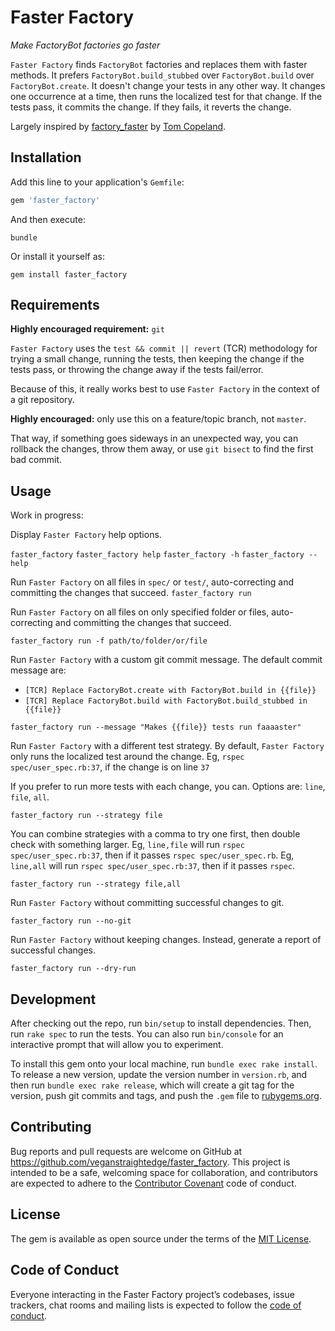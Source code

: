 # Faster Factory

_Make FactoryBot factories go faster_

`Faster Factory` finds `FactoryBot` factories and replaces them with faster methods.
It prefers `FactoryBot.build_stubbed` over `FactoryBot.build` over `FactoryBot.create`.
It doesn't change your tests in any other way.
It changes one occurrence at a time, then runs the localized test for that change.
If the tests pass, it commits the change.
If they fails, it reverts the change.

Largely inspired by [factory_faster](https://github.com/livingsocial/factory_faster) by [Tom Copeland](https://github.com/tcopeland).

## Installation

Add this line to your application's `Gemfile`:

```ruby
gem 'faster_factory'
```

And then execute:

```
bundle
```

Or install it yourself as:

```
gem install faster_factory
```

## Requirements

**Highly encouraged requirement:** `git`

`Faster Factory` uses the `test && commit || revert` (TCR) methodology
for trying a small change, running the tests, then keeping the change if the tests pass,
or throwing the change away if the tests fail/error.

Because of this, it really works best to use `Faster Factory` in the context of a git repository.

**Highly encouraged:** only use this on a feature/topic branch, not `master`.

That way, if something goes sideways in an unexpected way, you can rollback the changes,
throw them away, or use `git bisect` to find the first bad commit.

## Usage

Work in progress:

Display `Faster Factory` help options.

`faster_factory`
`faster_factory help`
`faster_factory -h`
`faster_factory --help`

Run `Faster Factory` on all files in `spec/` or `test/`,
auto-correcting and committing the changes that succeed.
`faster_factory run`

Run `Faster Factory` on all files on only specified folder or files,
auto-correcting and committing the changes that succeed.

`faster_factory run -f path/to/folder/or/file`

Run `Faster Factory` with a custom git commit message.
The default commit message are:
  - `[TCR] Replace FactoryBot.create with FactoryBot.build in {{file}}`
  - `[TCR] Replace FactoryBot.build with FactoryBot.build_stubbed in {{file}}`

`faster_factory run --message "Makes {{file}} tests run faaaaster"`

Run `Faster Factory` with a different test strategy.
By default, `Faster Factory` only runs the localized test around the change.
Eg, `rspec spec/user_spec.rb:37`, if the change is on line `37`

If you prefer to run more tests with each change, you can.
Options are: `line`, `file`, `all`.

`faster_factory run --strategy file`

You can combine strategies with a comma to try one first, then double check with something larger.
Eg, `line,file` will run `rspec spec/user_spec.rb:37`, then if it passes `rspec spec/user_spec.rb`.
Eg, `line,all` will run `rspec spec/user_spec.rb:37`, then if it passes `rspec`.

`faster_factory run --strategy file,all`

Run `Faster Factory` without committing successful changes to git.

`faster_factory run --no-git`

Run `Faster Factory` without keeping changes. Instead, generate a report of successful changes.

`faster_factory run --dry-run`

## Development

After checking out the repo, run `bin/setup` to install dependencies. Then, run `rake spec` to run the tests. You can also run `bin/console` for an interactive prompt that will allow you to experiment.

To install this gem onto your local machine, run `bundle exec rake install`. To release a new version, update the version number in `version.rb`, and then run `bundle exec rake release`, which will create a git tag for the version, push git commits and tags, and push the `.gem` file to [rubygems.org](https://rubygems.org).

## Contributing

Bug reports and pull requests are welcome on GitHub at https://github.com/veganstraightedge/faster_factory. This project is intended to be a safe, welcoming space for collaboration, and contributors are expected to adhere to the [Contributor Covenant](http://contributor-covenant.org) code of conduct.

## License

The gem is available as open source under the terms of the [MIT License](https://opensource.org/licenses/MIT).

## Code of Conduct

Everyone interacting in the Faster Factory project’s codebases, issue trackers, chat rooms and mailing lists is expected to follow the [code of conduct](https://github.com/veganstraightedge/faster_factory/blob/master/CODE_OF_CONDUCT.md).
